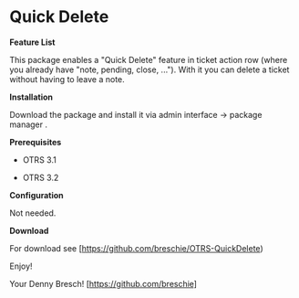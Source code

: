 
Quick Delete
========================

**Feature List**

This package enables a "Quick Delete" feature in ticket action row (where you already have "note, pending, close, ..."). With it you can delete a ticket without having to leave a note.

**Installation**

Download the package and install it via admin interface -> package manager .


**Prerequisites**

- OTRS 3.1

- OTRS 3.2

**Configuration**

Not needed.

**Download**

For download see [https://github.com/breschie/OTRS-QuickDelete)


Enjoy!

 Your Denny Bresch!
 [https://github.com/breschie]

